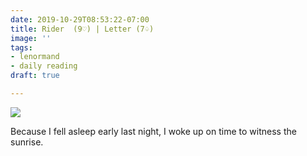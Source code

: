 ```yaml
---
date: 2019-10-29T08:53:22-07:00
title: Rider  (9♡) | Letter (7♤)
image: ''
tags:
- lenormand
- daily reading
draft: true

---
```

![](/images/20191029_084902.jpg)

Because I fell asleep early last night, I woke up on time to witness the sunrise.